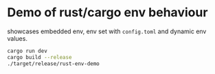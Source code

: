 # Demo of rust/cargo env behaviour
showcases embedded env, env set with `config.toml` and dynamic env values.
```sh
cargo run dev
cargo build --release
./target/release/rust-env-demo 
```
